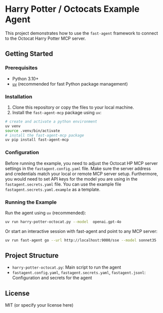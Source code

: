 # Harry Potter / Octocats Example Agent

This project demonstrates how to use the `fast-agent` framework to connect to the Octocat Harry Potter MCP server.

## Getting Started

### Prerequisites
- Python 3.10+
- [`uv`](https://github.com/astral-sh/uv) (recommended for fast Python package management)


### Installation
1. Clone this repository or copy the files to your local machine.
2. Install the `fast-agent-mcp` package using `uv`:

```bash
# create and activate a python environment
uv venv
source .venv/bin/activate
# install the fast-agent-mcp package
uv pip install fast-agent-mcp
```


### Configuration
Before running the example, you need to adjust the Octocat HP MCP server settings in the `fastagent.config.yaml` file. Make sure the server address and credentials match your local or remote MCP server setup. Furthermore, you would need to set API keys for the model you are using in the `fastagent.secrets.yaml` file. You can use the example file `fastagent.secrets.yaml.example` as a template.


### Running the Example

Run the agent using `uv` (recommended):

```bash
uv run harry-potter-octocat.py --model  openai.gpt-4o
```

Or start an interactive session with fast-agent and point to any MCP server:

```bash
uv run fast-agent go --url http://localhost:9000/sse --model sonnet35
```

## Project Structure
- `harry-potter-octocat.py`: Main script to run the agent
- `fastagent.config.yaml`, `fastagent.secrets.yaml`, `fastagent.jsonl`: Configuration and secrets for the agent

## License
MIT (or specify your license here)
